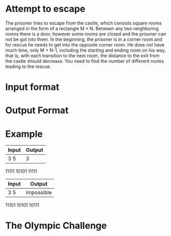 # Attempt to escape

The prisoner tries to escape from the castle, which consists square rooms arranged in the form of a rectangle M × N.
Between any two neighboring rooms there is a door, however some rooms are closed and the prisoner can not be got into them.
In the beginning, the prisoner is in a corner room and for rescue he needs to get into the opposite corner room. 
He does not have much time, only M + N-1, including the starting and ending room on his way, that is, with each transition to the next room, the distance to the exit from the castle should decrease.
You need to find the number of different routes leading to the rescue.

# Input format

# Output Format

# Example
Input | Output
------------ | -------------
3 5|3
11111
10101
11111

Input | Output
------------ | -------------
3 5|impossible
11101
10101
10111

# The Olympic Challenge